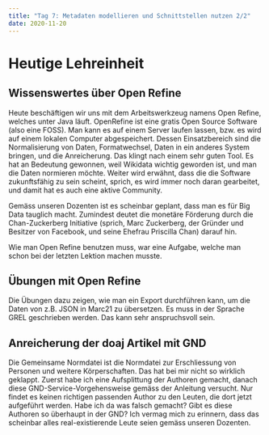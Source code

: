 ```yaml
---
title: "Tag 7: Metadaten modellieren und Schnittstellen nutzen 2/2"
date: 2020-11-20
---
```

# Heutige Lehreinheit
## Wissenswertes über Open Refine
Heute beschäftigen wir uns mit dem Arbeitswerkzeug namens Open Refine, welches unter Java läuft. 
OpenRefine ist eine gratis Open Source Software (also eine FOSS). Man kann es auf einem Server laufen lassen, bzw. es wird auf einem lokalen Computer abgespeichert. 
Dessen Einsatzbereich sind die Normalisierung von Daten, Formatwechsel, Daten in ein anderes System bringen, und die Anreicherung. Das klingt nach einem sehr guten Tool. Es hat an Bedeutung gewonnen, weil Wikidata wichtig geworden ist, und man die Daten normieren möchte. 
Weiter wird erwähnt, dass die die Software zukunftsfähig zu sein scheint, sprich, es wird immer noch daran gearbeitet, und damit hat es auch eine aktive Community. 

Gemäss unseren Dozenten ist es  scheinbar geplant, dass man es für Big Data tauglich macht. Zumindest deutet die monetäre Förderung durch die Chan-Zuckerberg Initiative (sprich, Marc Zuckerberg, der Gründer und Besitzer von Facebook, und seine Ehefrau Priscilla Chan) darauf hin. 

Wie man Open Refine benutzen muss, war eine Aufgabe, welche man schon bei der letzten Lektion machen musste. 

## Übungen mit Open Refine
Die Übungen dazu zeigen, wie man ein Export durchführen kann, um die Daten von z.B. JSON in Marc21 zu übersetzen. Es muss in der Sprache GREL geschrieben werden. Das kann sehr anspruchsvoll sein. 

## Anreicherung der doaj Artikel mit GND
Die Gemeinsame Normdatei ist die Normdatei zur Erschliessung von Personen und weitere Körperschaften. Das hat bei mir nicht so wirklich geklappt. Zuerst habe ich eine Aufsplittung der Authoren gemacht, danach diese GND-Service-Vorgehensweise gemäss der Anleitung versucht. Nur findet es keinen richtigen passenden Author zu den Leuten, die dort jetzt aufgeführt werden. Habe ich da was falsch gemacht? Gibt es diese Authoren so überhaupt in der GND? Ich vermag mich zu erinnern, dass das scheinbar alles real-existierende Leute seien gemäss unseren Dozenten. 


